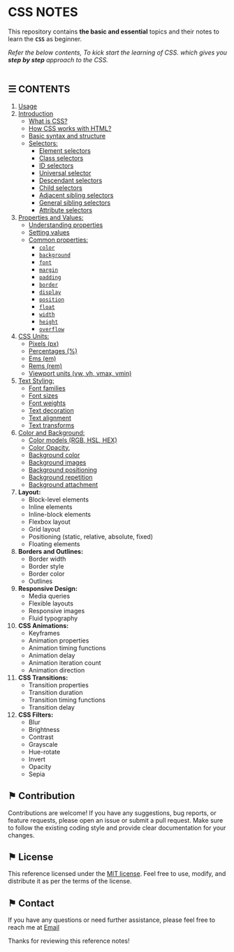 # CSS NOTES

This repository contains __the basic and essential__ topics and their notes to learn the __`CSS`__ as beginner.

*Refer the below contents, To kick start the learning of CSS. which gives you __step by step__ approach to the CSS.*
\
&nbsp;

## &#9776; CONTENTS 
1. [Usage](./usage.md)
2. [Introduction](./introduction.md)
	- [What is CSS?](./introduction.md#-what-is-css)
	- [How CSS works with HTML?](./introduction.md#-how-css-works-with-html)
	- [Basic syntax and structure](./introduction.md#-basic-syntax-and-structure)
	- [Selectors:](./docs/selectors.md)
		- [Element selectors](./docs/selectors.md#-element-selectors)
		- [Class selectors](./docs/selectors.md#-class-selectors)
		- [ID selectors](./docs/selectors.md#-id-selectors)
		- [Universal selector](./docs/selectors.md#-universal-selector)
		- [Descendant selectors](./docs/selectors.md#-descendant-selectors)
		- [Child selectors](./docs/selectors.md#-child-selectors)
		- [Adjacent sibling selectors](./docs/selectors.md#-adjacent-sibling-selectors)
		- [General sibling selectors](./docs/selectors.md#-general-sibling-selectors)
		- [Attribute selectors](./docs/selectors.md#-attribute-selectors)
3. [Properties and Values:](./docs/properties-and-values.md)
	- [Understanding properties](./docs/properties-and-values.md#-understanding-properties)
	- [Setting values](./docs/properties-and-values.md#-setting-values)
	- [Common properties:](./docs/properties-and-values.md#-overview)
		- [`color`](./docs/properties-and-values.md#-color)
		- [`background`](./docs/properties-and-values.md#-background)
		- [`font`](./docs/properties-and-values.md#-font)
		- [`margin`](./docs/properties-and-values.md#-margin)
		- [`padding`](./docs/properties-and-values.md#-padding)
		- [`border`](./docs/properties-and-values.md#-border)
		- [`display`](./docs/properties-and-values.md#-display)
		- [`position`](./docs/properties-and-values.md#-position)
		- [`float`](./docs/properties-and-values.md#-float)
		- [`width`](./docs/properties-and-values.md#-width)
		- [`height`](./docs/properties-and-values.md#-height)
		- [`overflow`](./docs/properties-and-values.md#-overflow)
4. [CSS Units:](./docs/css-units.md)
	- [Pixels (px)](./docs/css-units.md#-pixels)
	- [Percentages (%)](./docs/css-units.md#-percentages)
	- [Ems (em)](./docs/css-units.md#-ems)
	- [Rems (rem)](./docs/css-units.md#-rems)
	- [Viewport units (vw, vh, vmax, vmin)](./docs/css-units.md#-viewport-units)
5. [Text Styling:](./docs/text-styling.md)
	- [Font families](./docs/text-styling.md#-font-families)
	- [Font sizes](./docs/text-styling.md#-font-sizes)
	- [Font weights](./docs/text-styling.md#-font-weights)
	- [Text decoration](./docs/text-styling.md#-text-decoration)
	- [Text alignment](./docs/text-styling.md#-text-alignment)
	- [Text transforms](./docs/text-styling.md#-text-transforms)
6. [Color and Background:](./docs/color-and-background.md)
	- [Color models (RGB, HSL, HEX)](./docs/color-and-background.md#-color-models)
	- [Color Opacity](./docs/color-and-background.md#-color-opacity),
	- [Background color](./docs/color-and-background.md#-background-color)
	- [Background images](./docs/color-and-background.md#-background-images)
	- [Background positioning](./docs/color-and-background.md#-background-positioning)
	- [Background repetition](./docs/color-and-background.md#-background-repetition)
	- [Background attachment](./docs/color-and-background.md#-background-attachment)
7. **Layout:**
	- Block-level elements
	- Inline elements
	- Inline-block elements
	- Flexbox layout
	- Grid layout
	- Positioning (static, relative, absolute, fixed)
	- Floating elements
8. **Borders and Outlines:**
	- Border width
	- Border style
	- Border color
	- Outlines
9. **Responsive Design:**
	- Media queries
	- Flexible layouts
	- Responsive images
	- Fluid typography
10. **CSS Animations:**
	- Keyframes
	- Animation properties
	- Animation timing functions
	- Animation delay
	- Animation iteration count
	- Animation direction
11. **CSS Transitions:**
	- Transition properties
	- Transition duration
	- Transition timing functions
	- Transition delay
12. **CSS Filters:**
	- Blur
	- Brightness
	- Contrast
	- Grayscale
	- Hue-rotate
	- Invert
	- Opacity
	- Sepia

## &#9873; Contribution
Contributions are welcome! If you have any suggestions, bug reports, or feature requests, please open an issue or submit a pull request. Make sure to follow the existing coding style and provide clear documentation for your changes.

## &#9873; License
This reference licensed under the [MIT license](LICENSE). Feel free to use, modify, and distribute it as per the terms of the license.

## &#9873; Contact
If you have any questions or need further assistance, please feel free to reach me at [Email](mailto:social_text)

Thanks for reviewing this reference notes!
